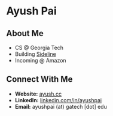 # Ayush Pai

## About Me 

- CS @ Georgia Tech
- Building [Sideline](https://sideline.team)
- Incoming @ Amazon


## Connect With Me 

- **Website:** [ayush.cc](https://ayush.cc)
- **LinkedIn:** [linkedin.com/in/ayushpai](https://www.linkedin.com/in/ayushpai/)
- **Email:** ayushpai (at) gatech [dot] edu

